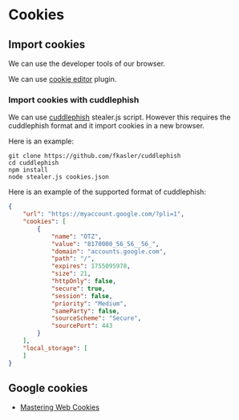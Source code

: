 # Cookies

## Import cookies

We can use the developer tools of our browser.

We can use [cookie editor](https://cookie-editor.com/) plugin.

### Import cookies with cuddlephish

We can use [cuddlephish](https://github.com/fkasler/cuddlephish) stealer.js script. However this requires
the cuddlephish format and it import cookies in a new browser.

Here is an example:
```
git clone https://github.com/fkasler/cuddlephish
cd cuddlephish
npm install
node stealer.js cookies.json
```


Here is an example of the supported format of cuddlephish:
```json
{
    "url": "https://myaccount.google.com/?pli=1",
    "cookies": [
        {
            "name": "OTZ",
            "value": "8170000_56_56__56_",
            "domain": "accounts.google.com",
            "path": "/",
            "expires": 1755095978,
            "size": 21,
            "httpOnly": false,
            "secure": true,
            "session": false,
            "priority": "Medium",
            "sameParty": false,
            "sourceScheme": "Secure",
            "sourcePort": 443
        }
    ],
    "local_storage": [
    ]
}
```


## Google cookies

- [Mastering Web Cookies](https://medium.com/jungletronics/mastering-web-cookies-e88388aee5ad)


